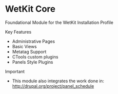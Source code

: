 WetKit Core
===========
Foundational Module for the WetKit Installation Profile

Key Features
* Administrative Pages
* Basic Views
* Metatag Support
* CTools custom plugins
* Panels Style Plugins

Important
* This module also integrates the work done in: http://drupal.org/project/panel_schedule
